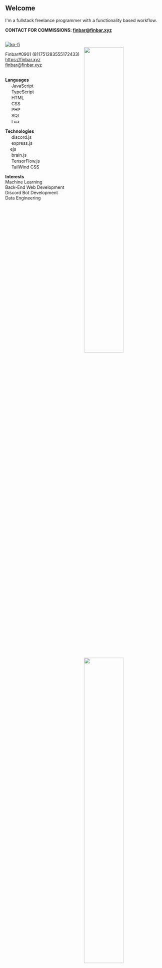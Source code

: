 ## Welcome

I'm a fullstack freelance programmer with a functionality based workflow.

**CONTACT FOR COMMISSIONS: finbar@finbar.xyz**

##
[![ko-fi](https://ko-fi.com/img/githubbutton_sm.svg)](https://ko-fi.com/K3K47LTWF)
<br>
<img width="50%" align="right" src="https://github-readme-stats.vercel.app/api?username=OneAndonlyFinbar&theme=dark&include_all_commits=true&count_private=true">
<img width="50%" align="right" src="https://github-readme-stats.vercel.app/api/top-langs/?username=OneAndonlyFinbar&theme=dark&layout=compact&count_private=true&langs_count=10">
<img width="50%" align="right" src="http://144.172.70.188:4000/current/zzwa01lwc4wdt80dda2hdfnfu">

Finbar#0901 (811751283555172433)<br>
https://finbar.xyz<br>
finbar@finbar.xyz<br>

<br>**Languages**<br>
<img src="https://cdn.jsdelivr.net/npm/programming-languages-logos/src/javascript/javascript.png" height="16"> JavaScript<br>
<img src="https://cdn.jsdelivr.net/npm/programming-languages-logos/src/typescript/typescript.png" height="16"> TypeScript<br>
<img src="https://cdn.jsdelivr.net/npm/programming-languages-logos/src/html/html.png" height="16"> HTML<br>
<img src="https://cdn.jsdelivr.net/npm/programming-languages-logos/src/css/css.png" height="16"> CSS<br>
<img src="https://cdn.jsdelivr.net/npm/programming-languages-logos/src/php/php.png" height="16"> PHP<br>
<img src="https://cdn.jsdelivr.net/gh/devicons/devicon/icons/mysql/mysql-original-wordmark.svg" height="16"> SQL<br>
<img src="https://cdn.jsdelivr.net/npm/programming-languages-logos@0.0.3/src/lua/lua.png" height="16"> Lua<br>

**Technologies**<br>
<img src="https://discord.js.org/static/djs_logo.png" height="16"> discord.js<br>
<img src="https://w7.pngwing.com/pngs/925/447/png-transparent-express-js-node-js-javascript-mongodb-node-js-text-trademark-logo.png" height="16"> express.js<br>
<img src="https://ejspr.com/app/uploads/2021/03/EJS-Monogram_Grass-Green_High-Res.png" height="16">ejs<br>
<img src="https://brain.js.org/img/logo.svg" height="16"> brain.js<br>
<img src="https://codelabs.developers.google.com/static/codelabs/tensorflowjs-object-detection/img/1aee0ede85885520.png" height="16"> TensorFlow.js<br>
<img src="https://tailwindcss.com/_next/static/media/social-square.b622e290e82093c36cca57092ffe494f.jpg" height="16"> TailWind CSS<br>

**Interests**<br>
Machine Learning<br>
Back-End Web Development<br>
Discord Bot Development<br>
Data Engineering<br>
